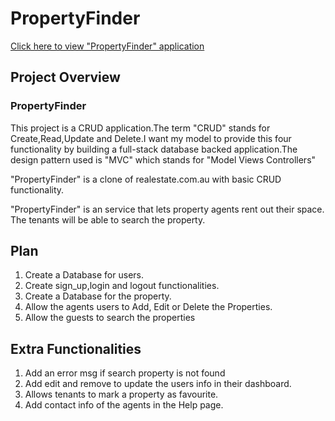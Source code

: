 <h1>PropertyFinder</h1>
<a href="https://findaproperty.herokuapp.com/">Click here to view "PropertyFinder" application</a>

<h2>Project Overview</h2>
<h3>PropertyFinder</h3>
<p>This project is a CRUD application.The term "CRUD" stands for Create,Read,Update and Delete.I want my model to provide this four functionality by building a full-stack database backed application.The design pattern used is "MVC" which stands for "Model Views Controllers"</p>
<p>"PropertyFinder" is a clone of realestate.com.au with basic CRUD functionality.</p>
<p>"PropertyFinder" is an service that lets property agents rent out their space. The tenants will be able to search the property.</p>

<h2>Plan</h2>
<ol>
    <li>Create a Database for users.</li>
    <li>Create sign_up,login and logout functionalities.</li>
    <li>Create a Database for the property.</li>
    <li>Allow the agents users to Add, Edit or Delete the Properties.</li>
    <li>Allow the guests to search the properties</li>
</ol>

<h2>Extra Functionalities</h2>
<ol>
    <li>Add an error msg if search property is not found</li>
    <li>Add edit and remove to update the users info in their dashboard.</li>
    <li>Allows tenants to mark a property as favourite.</li>
    <li>Add contact info of the agents  in the Help page.</li>
</ol>
